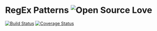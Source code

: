 # RegEx Patterns ![Open Source Love](https://badges.frapsoft.com/os/v3/open-source.svg)

[![Build Status](https://img.shields.io/travis/com/tiagoporto/regex-patterns/master.svg?style=flat-square&logo=travis&label=test)](https://travis-ci.com/tiagoporto/regex-patterns)
[![Coverage Status](https://img.shields.io/codecov/c/github/tiagoporto/regex-patterns/master.svg?style=flat-square)](https://codecov.io/gh/tiagoporto/regex-patterns)
